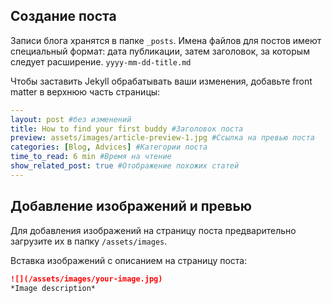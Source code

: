 ## Создание поста
Записи блога хранятся в папке `_posts`. Имена файлов для постов имеют специальный формат: дата публикации, затем заголовок, за которым следует расширение.
`yyyy-mm-dd-title.md`

Чтобы заставить Jekyll обрабатывать ваши изменения, добавьте front matter в верхнюю часть страницы:


```yml
---
layout: post #без изменений
title: How to find your first buddy #Заголовок поста
preview: assets/images/article-preview-1.jpg #Ссылка на превью поста
categories: [Blog, Advices] #Категории поста
time_to_read: 6 min #Время на чтение
show_related_post: true #Отображение похожих статей
---
```

## Добавление изображений и превью
Для добавления изображений на страницу поста предварительно загрузите
их в папку `/assets/images`.

Вставка изображений с описанием на страницу поста:
```markdown
![](/assets/images/your-image.jpg)
*Image description*
```

